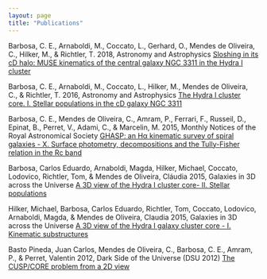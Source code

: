 ```yaml
---
layout: page
title: "Publications"
---
```

<P>Barbosa, C. E., Arnaboldi, M., Coccato, L., Gerhard, O., Mendes de 
Oliveira, C., Hilker, M., &amp; Richtler, T. 2018,  Astronomy and Astrophysics 
<A href="http://adsabs.harvard.edu/abs/2018A%26A...609A..78B">Sloshing in its cD halo: MUSE kinematics of the central galaxy 
NGC 3311 in the Hydra I cluster</A> 


<P>Barbosa, C. E., Arnaboldi, M., Coccato, L., Hilker, M., Mendes de 
Oliveira, C., &amp; Richtler, T. 2016,  Astronomy and Astrophysics <A href="http://adsabs.harvard.edu/abs/2016A%26A...589A.139B">The Hydra I 
cluster core. I. Stellar populations in the cD galaxy NGC 3311</A> 


<P>Barbosa, C. E., Mendes de Oliveira, C., Amram, P., Ferrari, F., Russeil, 
D., Epinat, B., Perret, V., Adami, C., &amp; Marcelin, M. 2015,  Monthly 
Notices of the Royal Astronomical Society <A href="http://adsabs.harvard.edu/abs/2015MNRAS.453.2965B">GHASP: an H&#945; kinematic survey of 
spiral galaxies - X. Surface photometry, decompositions and the 
Tully-Fisher relation in the Rc band</A> 


<P>Barbosa, Carlos Eduardo, Arnaboldi, Magda, Hilker, Michael, Coccato, 
Lodovico, Richtler, Tom, &amp; Mendes de Oliveira, Cl&#225;udia 2015,  Galaxies in 
3D across the Universe <A href="http://adsabs.harvard.edu/abs/2015IAUS..309..223B">A 3D view of the Hydra I cluster core- II. Stellar 
populations</A> 


<P>Hilker, Michael, Barbosa, Carlos Eduardo, Richtler, Tom, Coccato, 
Lodovico, Arnaboldi, Magda, &amp; Mendes de Oliveira, Claudia 2015,  Galaxies 
in 3D across the Universe <A href="http://adsabs.harvard.edu/abs/2015IAUS..309..221H">A 3D view of the Hydra I galaxy cluster core - 
I. Kinematic substructures</A> 


<P>Basto Pineda, Juan Carlos, Mendes de Oliveira, C., Barbosa, C. E., Amram, 
P., &amp; Perret, Valentin 2012,  Dark Side of the Universe (DSU 2012) <A href="http://adsabs.harvard.edu/abs/2012dsu..workE..23B">The 
CUSP/CORE problem from a 2D view</A> 